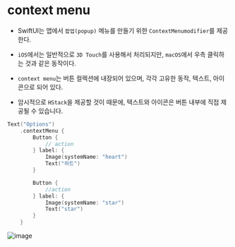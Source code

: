 # context menu

- SwiftUI는 앱에서 `팝업(popup)` 메뉴를 만들기 위한 `ContextMenumodifier`를 제공한다.

- `iOS`에서는 일반적으로 `3D Touch`를 사용해서 처리되지만, `macOS`에서 우측 클릭하는 것과 같은 동작이다.

- `context menu`는 버튼 컬렉션에 내장되어 있으며, 각각 고유한 동작, 텍스트, 아이콘으로 되어 있다.

- 암시적으로 `HStack`을 제공할 것이 때문에, 텍스트와 아이콘은 버튼 내부에 직접 제공될 수 있습니다. 

```swift
Text("Options")
    .contextMenu {
        Button {
            // action
        } label: {
            Image(systemName: "heart")
            Text("하트")
        }

        Button {
            //action
        } label: {
            Image(systemName: "star")
            Text("star")
        }
    }
```

![image](https://cdn.discordapp.com/attachments/1098858102582956064/1147453579905466429/2023-09-02_5.50.49.png)